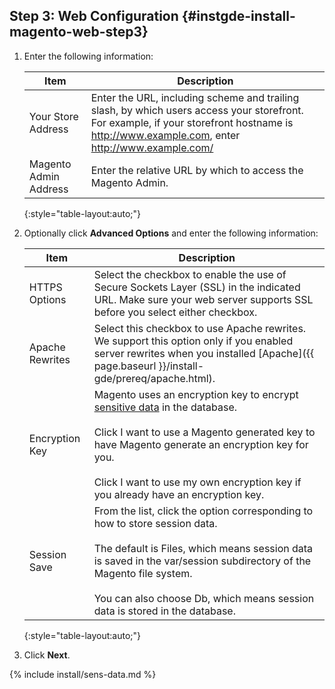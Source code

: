 ## Step 3: Web Configuration   {#instgde-install-magento-web-step3}

1.	Enter the following information:

    |Item|Description|
    |--- |--- |
    |Your Store Address|Enter the URL, including scheme and trailing slash, by which users access your storefront. For example, if your storefront hostname is http://www.example.com, enter http://www.example.com/|
    |Magento Admin Address|Enter the relative URL by which to access the Magento Admin.|
    {:style="table-layout:auto;"}

2.	Optionally click **Advanced Options** and enter the following information:

    |Item|Description|
    |--- |--- |
    |HTTPS Options|Select the checkbox to enable the use of Secure Sockets Layer (SSL) in the indicated URL. Make sure your web server supports SSL before you select either checkbox.|
    |Apache Rewrites|Select this checkbox to use Apache rewrites. We support this option only if you enabled server rewrites when you installed [Apache]({{ page.baseurl }}/install-gde/prereq/apache.html).|
    |Encryption Key|Magento uses an encryption key to encrypt [sensitive data](#sens-data) in the database.<br><br>Click I want to use a Magento generated key to have Magento generate an encryption key for you.<br><br>Click I want to use my own encryption key if you already have an encryption key.|
    |Session Save|From the list, click the option corresponding to how to store session data.<br><br>The default is Files, which means session data is saved in the var/session subdirectory of the Magento file system.<br><br>You can also choose Db, which means session data is stored in the database.|
    {:style="table-layout:auto;"}

12.	Click **Next**.

{% include install/sens-data.md %}
